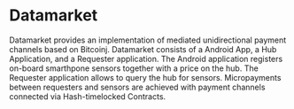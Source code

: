 # Datamarket

Datamarket provides an implementation of mediated unidirectional payment channels based on Bitcoinj. Datamarket consists of a Android App, a Hub Application, and a Requester application. The Android application registers on-board smarthpone sensors together with a price on the hub. The Requester application allows to query the hub for sensors. Micropayments between requesters and sensors are achieved with payment channels connected via Hash-timelocked Contracts.
